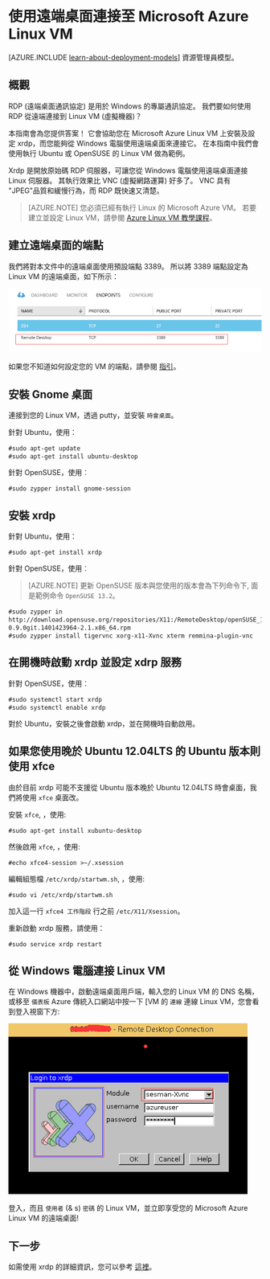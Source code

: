<properties
    pageTitle="從遠端桌面連接至 Linux VM | Microsoft Azure"
    description="了解如何安裝和設定遠端桌面，以連接至 Microsoft Azure Linux VM。"
    services="virtual-machines"
    documentationCenter=""
    authors="SuperScottz"
    manager="timlt"
    editor=""
    tags="azure-service-management"/>

<tags
    ms.service="virtual-machines"
    ms.workload="infrastructure-services"
    ms.tgt_pltfrm="vm-linux"
    ms.devlang="na"
    ms.topic="article"
    ms.date="09/14/2015"
    ms.author="mingzhan"/>



# 使用遠端桌面連接至 Microsoft Azure Linux VM

[AZURE.INCLUDE [learn-about-deployment-models](../../includes/learn-about-deployment-models-classic-include.md)] 資源管理員模型。


## 概觀

RDP (遠端桌面通訊協定) 是用於 Windows 的專屬通訊協定。 我們要如何使用 RDP 從遠端連接到 Linux VM (虛擬機器)？

本指南會為您提供答案！ 它會協助您在 Microsoft Azure Linux VM 上安裝及設定 xrdp，而您能夠從 Windows 電腦使用遠端桌面來連接它。 在本指南中我們會使用執行 Ubuntu 或 OpenSUSE 的 Linux VM 做為範例。

Xrdp 是開放原始碼 RDP 伺服器，可讓您從 Windows 電腦使用遠端桌面連接 Linux 伺服器。 其執行效果比 VNC (虛擬網路運算) 好多了。 VNC 具有 "JPEG"品質和緩慢行為，而 RDP 既快速又清楚。

> [AZURE.NOTE] 您必須已經有執行 Linux 的 Microsoft Azure VM。 若要建立並設定 Linux VM，請參閱 [Azure Linux VM 教學課程](virtual-machines-linux-tutorial.md)。


## 建立遠端桌面的端點

我們將對本文件中的遠端桌面使用預設端點 3389。 所以將 3389 端點設定為 Linux VM 的遠端桌面，如下所示：


![image](./media/virtual-machines-linux-remote-desktop/no1.png)


如果您不知道如何設定您的 VM 的端點，請參閱 [指引](virtual-machines-set-up-endpoints.md)。


## 安裝 Gnome 桌面

連接到您的 Linux VM，透過 putty，並安裝 `時會桌面`。

針對 Ubuntu，使用：

    #sudo apt-get update
    #sudo apt-get install ubuntu-desktop

針對 OpenSUSE，使用︰

    #sudo zypper install gnome-session

## 安裝 xrdp

針對 Ubuntu，使用：

    #sudo apt-get install xrdp

針對 OpenSUSE，使用︰
> [AZURE.NOTE] 更新 OpenSUSE 版本與您使用的版本會為下列命令下, 面是範例命令 `OpenSUSE 13.2`。

    #sudo zypper in http://download.opensuse.org/repositories/X11:/RemoteDesktop/openSUSE_13.2/x86_64/xrdp-0.9.0git.1401423964-2.1.x86_64.rpm
    #sudo zypper install tigervnc xorg-x11-Xvnc xterm remmina-plugin-vnc

## 在開機時啟動 xrdp 並設定 xdrp 服務

針對 OpenSUSE，使用︰

    #sudo systemctl start xrdp
    #sudo systemctl enable xrdp

對於 Ubuntu，安裝之後會啟動 xrdp，並在開機時自動啟用。

## 如果您使用晚於 Ubuntu 12.04LTS 的 Ubuntu 版本則使用 xfce

由於目前 xrdp 可能不支援從 Ubuntu 版本晚於 Ubuntu 12.04LTS 時會桌面，我們將使用 `xfce` 桌面改。

安裝 `xfce`, ，使用:

    #sudo apt-get install xubuntu-desktop

然後啟用 `xfce`, ，使用:

    #echo xfce4-session >~/.xsession

編輯組態檔 `/etc/xrdp/startwm.sh`, ，使用:

    #sudo vi /etc/xrdp/startwm.sh   

加入這一行 `xfce4 工作階段` 行之前 `/etc/X11/Xsession`。

重新啟動 xrdp 服務，請使用：

    #sudo service xrdp restart

## 從 Windows 電腦連接 Linux VM

在 Windows 機器中，啟動遠端桌面用戶端，輸入您的 Linux VM 的 DNS 名稱，或移至 `儀表板` Azure 傳統入口網站中按一下 [VM 的 `連線` 連線 Linux VM，您會看到登入視窗下方:

![image](./media/virtual-machines-linux-remote-desktop/no2.png)

登入，而且 `使用者` (& s) `密碼` 的 Linux VM，並立即享受您的 Microsoft Azure Linux VM 的遠端桌面!


## 下一步

如需使用 xrdp 的詳細資訊，您可以參考 [這裡](http://www.xrdp.org/)。





